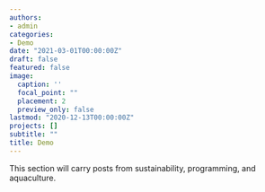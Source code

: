 ```yaml
---
authors:
- admin
categories:
- Demo
date: "2021-03-01T00:00:00Z"
draft: false
featured: false
image:
  caption: ''
  focal_point: ""
  placement: 2
  preview_only: false
lastmod: "2020-12-13T00:00:00Z"
projects: []
subtitle: ""
title: Demo
---
```

This section will carry posts from sustainability, programming, and aquaculture.